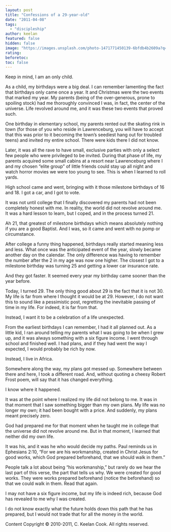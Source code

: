 ```yaml
---
layout: post
title: "Confessions of a 29-year-old"
date: "2011-04-08"
tags: 
  - "discipleship"
author: keelan
featured: false
hidden: false
image: "https://images.unsplash.com/photo-1471771450139-6bfdb4b2609a?q=80&w=2072&auto=format&fit=crop&ixlib=rb-4.0.3&ixid=M3wxMjA3fDB8MHxwaG90by1wYWdlfHx8fGVufDB8fHx8fA%3D%3D"
rating:
beforetoc:
toc: false
---
```


Keep in mind, I am an only child. 

As a child, my birthdays were a big deal. I can remember lamenting the fact that birthdays only came once a year. It and Christmas were the two events that marked my year. My parents (being of the over-generous, prone to spoiling stock) had me thoroughly convinced I was, in fact, the center of the universe. Life revolved around me, and it was these two events that proved such.

One birthday in elementary school, my parents rented out the skating rink in town (for those of you who reside in Lawrenceburg, you will have to accept that this was prior to it becoming the town’s seediest hang out for troubled teens) and invited my entire school. There were kids there I did not know.

Later, it was all the rave to have small, exclusive parties with only a select few people who were privileged to be invited. During that phase of life, my parents acquired some small cabins at a resort near Lawrenceburg where I and my chosen “elite group” of little friends could stay up all night and watch horror movies we were too young to see. This is when I learned to roll yards.

High school came and went, bringing with it those milestone birthdays of 16 and 18. I got a car, and I got to vote.

It was not until college that I finally discovered my parents had not been completely honest with me. In reality, the world did not revolve around me. It was a hard lesson to learn, but I coped, and in the process turned 21.

Ah 21, that greatest of milestone birthdays which means absolutely nothing if you are a good Baptist. And I was, so it came and went with no pomp or circumstance.

After college a funny thing happened, birthdays really started meaning less and less. What once was the anticipated event of the year, slowly became another day on the calendar. The only difference was having to remember the number after the 2 in my age was now one higher. The closest I got to a milestone birthday was turning 25 and getting a lower car insurance rate.

And they got faster. It seemed every year my birthday came sooner than the year before.

Today, I turned 29. The only thing good about 29 is the fact that it is not 30. My life is far from where I thought it would be at 29. However, I do not want this to sound like a pessimistic post, regretting the inevitable passing of time in my life. For indeed, it is far from that.

Instead, I want it to be a celebration of a life unexpected.

From the earliest birthdays I can remember, I had it all planned out. As a little kid, I ran around telling my parents what I was going to be when I grew up, and it was always something with a six figure income. I went through school and finished well. I had plans, and if they had went the way I expected, I would probably be rich by now.

Instead, I live in Africa.

Somewhere along the way, my plans got messed up. Somewhere between there and here, I took a different road. And, without quoting a cheesy Robert Frost poem, will say that it has changed everything.

I know where it happened.

It was at the point where I realized my life did not belong to me. It was in that moment that I saw something bigger than my own plans. My life was no longer my own; it had been bought with a price. And suddenly, my plans meant precisely zero.

God had prepared me for that moment when he taught me in college that the universe did not revolve around me. But in that moment, I learned that neither did my own life.

It was his, and it was he who would decide my paths. Paul reminds us in Ephesians 2:10, “For we are his workmanship, created in Christ Jesus for good works, which God prepared beforehand, that we should walk in them.”

People talk a lot about being “his workmanship,” but rarely do we hear the last part of this verse, the part that tells us why. We were created for good works. They were works prepared beforehand (notice the beforehand) so that we could walk in them. Read that again.

I may not have a six figure income, but my life is indeed rich, because God has revealed to me why I was created.

I do not know exactly what the future holds down this path that he has prepared, but I would not trade that for all the money in the world.

Content Copyright © 2010-2011, C. Keelan Cook. All rights reserved.
